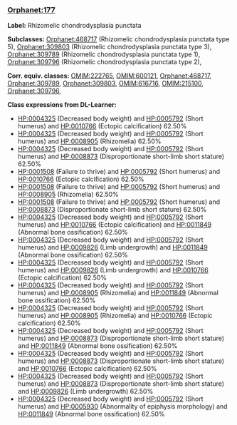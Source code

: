 
### [Orphanet:177](http://www.orpha.net/ORDO/Orphanet_177)
**Label:** Rhizomelic chondrodysplasia punctata

**Subclasses:** [Orphanet:468717](http://www.orpha.net/ORDO/Orphanet_468717) (Rhizomelic chondrodysplasia punctata type 5), [Orphanet:309803](http://www.orpha.net/ORDO/Orphanet_309803) (Rhizomelic chondrodysplasia punctata type 3), [Orphanet:309789](http://www.orpha.net/ORDO/Orphanet_309789) (Rhizomelic chondrodysplasia punctata type 1), [Orphanet:309796](http://www.orpha.net/ORDO/Orphanet_309796) (Rhizomelic chondrodysplasia punctata type 2), 

**Corr. equiv. classes:** [OMIM:222765](http://purl.obolibrary.org/obo/OMIM_222765), [OMIM:600121](http://purl.obolibrary.org/obo/OMIM_600121), [Orphanet:468717](http://www.orpha.net/ORDO/Orphanet_468717), [Orphanet:309789](http://www.orpha.net/ORDO/Orphanet_309789), [Orphanet:309803](http://www.orpha.net/ORDO/Orphanet_309803), [OMIM:616716](http://purl.obolibrary.org/obo/OMIM_616716), [OMIM:215100](http://purl.obolibrary.org/obo/OMIM_215100), [Orphanet:309796](http://www.orpha.net/ORDO/Orphanet_309796), 

**Class expressions from DL-Learner:**

- [HP:0004325](http://purl.obolibrary.org/obo/HP_0004325) (Decreased body weight) and [HP:0005792](http://purl.obolibrary.org/obo/HP_0005792) (Short humerus) and [HP:0010766](http://purl.obolibrary.org/obo/HP_0010766) (Ectopic calcification) 62.50%
- [HP:0004325](http://purl.obolibrary.org/obo/HP_0004325) (Decreased body weight) and [HP:0005792](http://purl.obolibrary.org/obo/HP_0005792) (Short humerus) and [HP:0008905](http://purl.obolibrary.org/obo/HP_0008905) (Rhizomelia) 62.50%
- [HP:0004325](http://purl.obolibrary.org/obo/HP_0004325) (Decreased body weight) and [HP:0005792](http://purl.obolibrary.org/obo/HP_0005792) (Short humerus) and [HP:0008873](http://purl.obolibrary.org/obo/HP_0008873) (Disproportionate short-limb short stature) 62.50%
- [HP:0001508](http://purl.obolibrary.org/obo/HP_0001508) (Failure to thrive) and [HP:0005792](http://purl.obolibrary.org/obo/HP_0005792) (Short humerus) and [HP:0010766](http://purl.obolibrary.org/obo/HP_0010766) (Ectopic calcification) 62.50%
- [HP:0001508](http://purl.obolibrary.org/obo/HP_0001508) (Failure to thrive) and [HP:0005792](http://purl.obolibrary.org/obo/HP_0005792) (Short humerus) and [HP:0008905](http://purl.obolibrary.org/obo/HP_0008905) (Rhizomelia) 62.50%
- [HP:0001508](http://purl.obolibrary.org/obo/HP_0001508) (Failure to thrive) and [HP:0005792](http://purl.obolibrary.org/obo/HP_0005792) (Short humerus) and [HP:0008873](http://purl.obolibrary.org/obo/HP_0008873) (Disproportionate short-limb short stature) 62.50%
- [HP:0004325](http://purl.obolibrary.org/obo/HP_0004325) (Decreased body weight) and [HP:0005792](http://purl.obolibrary.org/obo/HP_0005792) (Short humerus) and [HP:0010766](http://purl.obolibrary.org/obo/HP_0010766) (Ectopic calcification) and [HP:0011849](http://purl.obolibrary.org/obo/HP_0011849) (Abnormal bone ossification) 62.50%
- [HP:0004325](http://purl.obolibrary.org/obo/HP_0004325) (Decreased body weight) and [HP:0005792](http://purl.obolibrary.org/obo/HP_0005792) (Short humerus) and [HP:0009826](http://purl.obolibrary.org/obo/HP_0009826) (Limb undergrowth) and [HP:0011849](http://purl.obolibrary.org/obo/HP_0011849) (Abnormal bone ossification) 62.50%
- [HP:0004325](http://purl.obolibrary.org/obo/HP_0004325) (Decreased body weight) and [HP:0005792](http://purl.obolibrary.org/obo/HP_0005792) (Short humerus) and [HP:0009826](http://purl.obolibrary.org/obo/HP_0009826) (Limb undergrowth) and [HP:0010766](http://purl.obolibrary.org/obo/HP_0010766) (Ectopic calcification) 62.50%
- [HP:0004325](http://purl.obolibrary.org/obo/HP_0004325) (Decreased body weight) and [HP:0005792](http://purl.obolibrary.org/obo/HP_0005792) (Short humerus) and [HP:0008905](http://purl.obolibrary.org/obo/HP_0008905) (Rhizomelia) and [HP:0011849](http://purl.obolibrary.org/obo/HP_0011849) (Abnormal bone ossification) 62.50%
- [HP:0004325](http://purl.obolibrary.org/obo/HP_0004325) (Decreased body weight) and [HP:0005792](http://purl.obolibrary.org/obo/HP_0005792) (Short humerus) and [HP:0008905](http://purl.obolibrary.org/obo/HP_0008905) (Rhizomelia) and [HP:0010766](http://purl.obolibrary.org/obo/HP_0010766) (Ectopic calcification) 62.50%
- [HP:0004325](http://purl.obolibrary.org/obo/HP_0004325) (Decreased body weight) and [HP:0005792](http://purl.obolibrary.org/obo/HP_0005792) (Short humerus) and [HP:0008873](http://purl.obolibrary.org/obo/HP_0008873) (Disproportionate short-limb short stature) and [HP:0011849](http://purl.obolibrary.org/obo/HP_0011849) (Abnormal bone ossification) 62.50%
- [HP:0004325](http://purl.obolibrary.org/obo/HP_0004325) (Decreased body weight) and [HP:0005792](http://purl.obolibrary.org/obo/HP_0005792) (Short humerus) and [HP:0008873](http://purl.obolibrary.org/obo/HP_0008873) (Disproportionate short-limb short stature) and [HP:0010766](http://purl.obolibrary.org/obo/HP_0010766) (Ectopic calcification) 62.50%
- [HP:0004325](http://purl.obolibrary.org/obo/HP_0004325) (Decreased body weight) and [HP:0005792](http://purl.obolibrary.org/obo/HP_0005792) (Short humerus) and [HP:0008873](http://purl.obolibrary.org/obo/HP_0008873) (Disproportionate short-limb short stature) and [HP:0009826](http://purl.obolibrary.org/obo/HP_0009826) (Limb undergrowth) 62.50%
- [HP:0004325](http://purl.obolibrary.org/obo/HP_0004325) (Decreased body weight) and [HP:0005792](http://purl.obolibrary.org/obo/HP_0005792) (Short humerus) and [HP:0005930](http://purl.obolibrary.org/obo/HP_0005930) (Abnormality of epiphysis morphology) and [HP:0011849](http://purl.obolibrary.org/obo/HP_0011849) (Abnormal bone ossification) 62.50%


